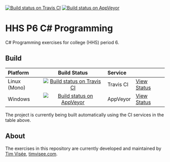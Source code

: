[![Build status on Travis CI](https://travis-ci.org/timvisee/hhs-p6-cs-programming.svg?branch=master)](https://travis-ci.org/timvisee/hhs-p6-cs-programming)
[![Build status on AppVeyor](https://ci.appveyor.com/api/projects/status/kl44a0rjffv9471k/branch/master?svg=true)](https://ci.appveyor.com/project/timvisee/hhs-p6-cs-programming)

# HHS P6 C# Programming
C# Programming exercises for college (HHS) period 6.

## Build
|Platform|Build Status|Service||
|:---|:---:|:---|---|
|Linux (Mono)|[![Build status on Travis CI](https://travis-ci.org/timvisee/hhs-p6-cs-programming.svg?branch=master)](https://travis-ci.org/timvisee/hhs-p6-cs-programming)|Travis CI|[View Status](https://travis-ci.org/timvisee/hhs-p6-cs-programming)|
|Windows|[![Build status on AppVeyor](https://ci.appveyor.com/api/projects/status/kl44a0rjffv9471k/branch/master?svg=true)](https://ci.appveyor.com/project/timvisee/hhs-p6-cs-programming)|AppVeyor|[View Status](https://ci.appveyor.com/project/timvisee/hhs-p6-cs-programming)|
The project is currently being built automatically using the CI services in the table above.

## About
The exercises in this repository are currently developed and maintained by [Tim Visée](https://github.com/timvisee/), [timvisee.com](https://timvisee.com/).
 